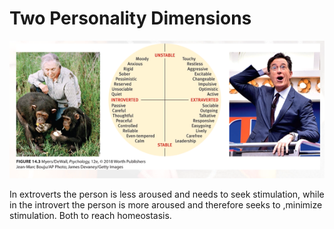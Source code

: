 # Two Personality Dimensions

![](assets/images/personality-dimensions.png)

In extroverts the person is less aroused and needs to seek stimulation, while in the introvert the person is more aroused and therefore seeks to ,minimize stimulation. Both to reach homeostasis.